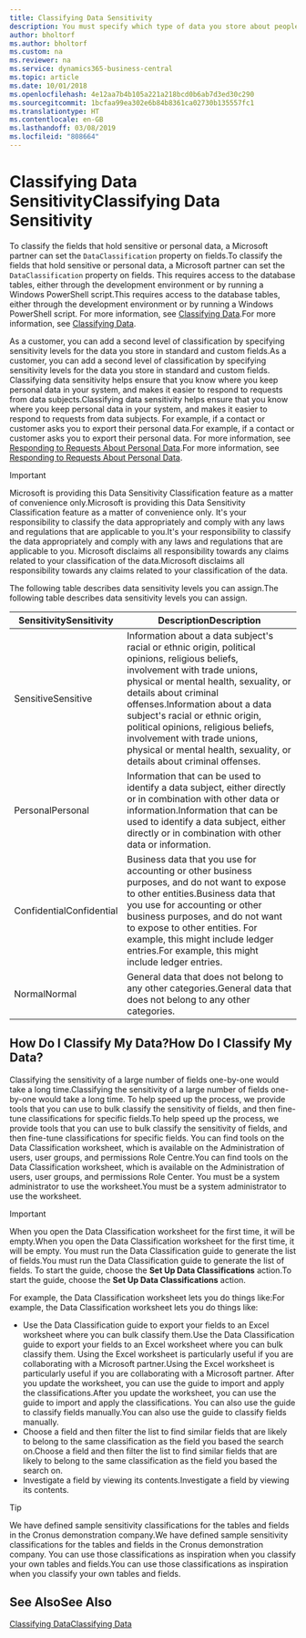 ```yaml
---
title: Classifying Data Sensitivity
description: You must specify which type of data you store about people so that you can respond to data subject requests.
author: bholtorf
ms.author: bholtorf
ms.custom: na
ms.reviewer: na
ms.service: dynamics365-business-central
ms.topic: article
ms.date: 10/01/2018
ms.openlocfilehash: 4e12aa7b4b105a221a218bcd0b6ab7d3ed30c290
ms.sourcegitcommit: 1bcfaa99ea302e6b84b8361ca02730b135557fc1
ms.translationtype: HT
ms.contentlocale: en-GB
ms.lasthandoff: 03/08/2019
ms.locfileid: "808664"
---
```

# <a name="classifying-data-sensitivity"></a><span data-ttu-id="f7115-103">Classifying Data Sensitivity</span><span class="sxs-lookup"><span data-stu-id="f7115-103">Classifying Data Sensitivity</span></span>
<span data-ttu-id="f7115-104">To classify the fields that hold sensitive or personal data, a Microsoft partner can set the ```DataClassification``` property on fields.</span><span class="sxs-lookup"><span data-stu-id="f7115-104">To classify the fields that hold sensitive or personal data, a Microsoft partner can set the ```DataClassification``` property on fields.</span></span> <span data-ttu-id="f7115-105">This requires access to the database tables, either through the development environment or by running a Windows PowerShell script.</span><span class="sxs-lookup"><span data-stu-id="f7115-105">This requires access to the database tables, either through the development environment or by running a Windows PowerShell script.</span></span> <span data-ttu-id="f7115-106">For more information, see [Classifying Data](https://docs.microsoft.com/en-us/dynamics-nav/classifying-data).</span><span class="sxs-lookup"><span data-stu-id="f7115-106">For more information, see [Classifying Data](https://docs.microsoft.com/en-us/dynamics-nav/classifying-data).</span></span>  

<span data-ttu-id="f7115-107">As a customer, you can add a second level of classification by specifying sensitivity levels for the data you store in standard and custom fields.</span><span class="sxs-lookup"><span data-stu-id="f7115-107">As a customer, you can add a second level of classification by specifying sensitivity levels for the data you store in standard and custom fields.</span></span> <span data-ttu-id="f7115-108">Classifying data sensitivity helps ensure that you know where you keep personal data in your system, and makes it easier to respond to requests from data subjects.</span><span class="sxs-lookup"><span data-stu-id="f7115-108">Classifying data sensitivity helps ensure that you know where you keep personal data in your system, and makes it easier to respond to requests from data subjects.</span></span> <span data-ttu-id="f7115-109">For example, if a contact or customer asks you to export their personal data.</span><span class="sxs-lookup"><span data-stu-id="f7115-109">For example, if a contact or customer asks you to export their personal data.</span></span> <span data-ttu-id="f7115-110">For more information, see [Responding to Requests About Personal Data](admin-responding-to-requests-about-personal-data.md).</span><span class="sxs-lookup"><span data-stu-id="f7115-110">For more information, see [Responding to Requests About Personal Data](admin-responding-to-requests-about-personal-data.md).</span></span>

> [!Important]
> <span data-ttu-id="f7115-111">Microsoft is providing this Data Sensitivity Classification feature as a matter of convenience only.</span><span class="sxs-lookup"><span data-stu-id="f7115-111">Microsoft is providing this Data Sensitivity Classification feature as a matter of convenience only.</span></span> <span data-ttu-id="f7115-112">It's your responsibility to classify the data appropriately and comply with any laws and regulations that are applicable to you.</span><span class="sxs-lookup"><span data-stu-id="f7115-112">It's your responsibility to classify the data appropriately and comply with any laws and regulations that are applicable to you.</span></span> <span data-ttu-id="f7115-113">Microsoft disclaims all responsibility towards any claims related to your classification of the data.</span><span class="sxs-lookup"><span data-stu-id="f7115-113">Microsoft disclaims all responsibility towards any claims related to your classification of the data.</span></span>  

<span data-ttu-id="f7115-114">The following table describes data sensitivity levels you can assign.</span><span class="sxs-lookup"><span data-stu-id="f7115-114">The following table describes data sensitivity levels you can assign.</span></span>

|<span data-ttu-id="f7115-115">Sensitivity</span><span class="sxs-lookup"><span data-stu-id="f7115-115">Sensitivity</span></span>|<span data-ttu-id="f7115-116">Description</span><span class="sxs-lookup"><span data-stu-id="f7115-116">Description</span></span>|
|----|----|
|<span data-ttu-id="f7115-117">Sensitive</span><span class="sxs-lookup"><span data-stu-id="f7115-117">Sensitive</span></span> | <span data-ttu-id="f7115-118">Information about a data subject's racial or ethnic origin, political opinions, religious beliefs, involvement with trade unions, physical or mental health, sexuality, or details about criminal offenses.</span><span class="sxs-lookup"><span data-stu-id="f7115-118">Information about a data subject's racial or ethnic origin, political opinions, religious beliefs, involvement with trade unions, physical or mental health, sexuality, or details about criminal offenses.</span></span> |
|<span data-ttu-id="f7115-119">Personal</span><span class="sxs-lookup"><span data-stu-id="f7115-119">Personal</span></span> | <span data-ttu-id="f7115-120">Information that can be used to identify a data subject, either directly or in combination with other data or information.</span><span class="sxs-lookup"><span data-stu-id="f7115-120">Information that can be used to identify a data subject, either directly or in combination with other data or information.</span></span>|
|<span data-ttu-id="f7115-121">Confidential</span><span class="sxs-lookup"><span data-stu-id="f7115-121">Confidential</span></span> | <span data-ttu-id="f7115-122">Business data that you use for accounting or other business purposes, and do not want to expose to other entities.</span><span class="sxs-lookup"><span data-stu-id="f7115-122">Business data that you use for accounting or other business purposes, and do not want to expose to other entities.</span></span> <span data-ttu-id="f7115-123">For example, this might include ledger entries.</span><span class="sxs-lookup"><span data-stu-id="f7115-123">For example, this might include ledger entries.</span></span>|
|<span data-ttu-id="f7115-124">Normal</span><span class="sxs-lookup"><span data-stu-id="f7115-124">Normal</span></span> | <span data-ttu-id="f7115-125">General data that does not belong to any other categories.</span><span class="sxs-lookup"><span data-stu-id="f7115-125">General data that does not belong to any other categories.</span></span>|

## <a name="how-do-i-classify-my-data"></a><span data-ttu-id="f7115-126">How Do I Classify My Data?</span><span class="sxs-lookup"><span data-stu-id="f7115-126">How Do I Classify My Data?</span></span>
<span data-ttu-id="f7115-127">Classifying the sensitivity of a large number of fields one-by-one would take a long time.</span><span class="sxs-lookup"><span data-stu-id="f7115-127">Classifying the sensitivity of a large number of fields one-by-one would take a long time.</span></span> <span data-ttu-id="f7115-128">To help speed up the process, we provide tools that you can use to bulk classify the sensitivity of fields, and then fine-tune classifications for specific fields.</span><span class="sxs-lookup"><span data-stu-id="f7115-128">To help speed up the process, we provide tools that you can use to bulk classify the sensitivity of fields, and then fine-tune classifications for specific fields.</span></span> <span data-ttu-id="f7115-129">You can find tools on the Data Classification worksheet, which is available on the Administration of users, user groups, and permissions Role Centre.</span><span class="sxs-lookup"><span data-stu-id="f7115-129">You can find tools on the Data Classification worksheet, which is available on the Administration of users, user groups, and permissions Role Center.</span></span> <span data-ttu-id="f7115-130">You must be a system administrator to use the worksheet.</span><span class="sxs-lookup"><span data-stu-id="f7115-130">You must be a system administrator to use the worksheet.</span></span>

> [!Important]
> <span data-ttu-id="f7115-131">When you open the Data Classification worksheet for the first time, it will be empty.</span><span class="sxs-lookup"><span data-stu-id="f7115-131">When you open the Data Classification worksheet for the first time, it will be empty.</span></span> <span data-ttu-id="f7115-132">You must run the Data Classification guide to generate the list of fields.</span><span class="sxs-lookup"><span data-stu-id="f7115-132">You must run the Data Classification guide to generate the list of fields.</span></span> <span data-ttu-id="f7115-133">To start the guide, choose the **Set Up Data Classifications** action.</span><span class="sxs-lookup"><span data-stu-id="f7115-133">To start the guide, choose the **Set Up Data Classifications** action.</span></span>

<span data-ttu-id="f7115-134">For example, the Data Classification worksheet lets you do things like:</span><span class="sxs-lookup"><span data-stu-id="f7115-134">For example, the Data Classification worksheet lets you do things like:</span></span>  

* <span data-ttu-id="f7115-135">Use the Data Classification guide to export your fields to an Excel worksheet where you can bulk classify them.</span><span class="sxs-lookup"><span data-stu-id="f7115-135">Use the Data Classification guide to export your fields to an Excel worksheet where you can bulk classify them.</span></span> <span data-ttu-id="f7115-136">Using the Excel worksheet is particularly useful if you are collaborating with a Microsoft partner.</span><span class="sxs-lookup"><span data-stu-id="f7115-136">Using the Excel worksheet is particularly useful if you are collaborating with a Microsoft partner.</span></span> <span data-ttu-id="f7115-137">After you update the worksheet, you can use the guide to import and apply the classifications.</span><span class="sxs-lookup"><span data-stu-id="f7115-137">After you update the worksheet, you can use the guide to import and apply the classifications.</span></span> <span data-ttu-id="f7115-138">You can also use the guide to classify fields manually.</span><span class="sxs-lookup"><span data-stu-id="f7115-138">You can also use the guide to classify fields manually.</span></span>  
* <span data-ttu-id="f7115-139">Choose a field and then filter the list to find similar fields that are likely to belong to the same classification as the field you based the search on.</span><span class="sxs-lookup"><span data-stu-id="f7115-139">Choose a field and then filter the list to find similar fields that are likely to belong to the same classification as the field you based the search on.</span></span>  
* <span data-ttu-id="f7115-140">Investigate a field by viewing its contents.</span><span class="sxs-lookup"><span data-stu-id="f7115-140">Investigate a field by viewing its contents.</span></span>  

> [!Tip]
> <span data-ttu-id="f7115-141">We have defined sample sensitivity classifications for the tables and fields in the Cronus demonstration company.</span><span class="sxs-lookup"><span data-stu-id="f7115-141">We have defined sample sensitivity classifications for the tables and fields in the Cronus demonstration company.</span></span> <span data-ttu-id="f7115-142">You can use those classifications as inspiration when you classify your own tables and fields.</span><span class="sxs-lookup"><span data-stu-id="f7115-142">You can use those classifications as inspiration when you classify your own tables and fields.</span></span>

## <a name="see-also"></a><span data-ttu-id="f7115-143">See Also</span><span class="sxs-lookup"><span data-stu-id="f7115-143">See Also</span></span>
[<span data-ttu-id="f7115-144">Classifying Data</span><span class="sxs-lookup"><span data-stu-id="f7115-144">Classifying Data</span></span>](https://docs.microsoft.com/en-us/dynamics-nav/classifying-data)  
